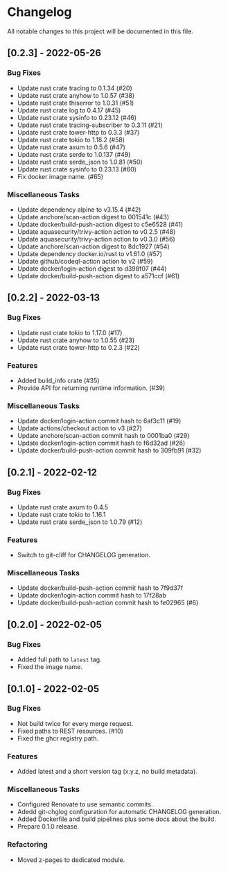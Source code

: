 # Changelog
All notable changes to this project will be documented in this file.

## [0.2.3] - 2022-05-26

### Bug Fixes

- Update rust crate tracing to 0.1.34 (#20)
- Update rust crate anyhow to 1.0.57 (#38)
- Update rust crate thiserror to 1.0.31 (#51)
- Update rust crate log to 0.4.17 (#45)
- Update rust crate sysinfo to 0.23.12 (#46)
- Update rust crate tracing-subscriber to 0.3.11 (#21)
- Update rust crate tower-http to 0.3.3 (#37)
- Update rust crate tokio to 1.18.2 (#58)
- Update rust crate axum to 0.5.6 (#47)
- Update rust crate serde to 1.0.137 (#49)
- Update rust crate serde_json to 1.0.81 (#50)
- Update rust crate sysinfo to 0.23.13 (#60)
- Fix docker image name. (#65)

### Miscellaneous Tasks

- Update dependency alpine to v3.15.4 (#42)
- Update anchore/scan-action digest to 001541c (#43)
- Update docker/build-push-action digest to c5e6528 (#41)
- Update aquasecurity/trivy-action action to v0.2.5 (#48)
- Update aquasecurity/trivy-action action to v0.3.0 (#56)
- Update anchore/scan-action digest to 8dc1927 (#54)
- Update dependency docker.io/rust to v1.61.0 (#57)
- Update github/codeql-action action to v2 (#59)
- Update docker/login-action digest to d398f07 (#44)
- Update docker/build-push-action digest to a571ccf (#61)

## [0.2.2] - 2022-03-13

### Bug Fixes

- Update rust crate tokio to 1.17.0 (#17)
- Update rust crate anyhow to 1.0.55 (#23)
- Update rust crate tower-http to 0.2.3 (#22)

### Features

- Added build_info crate (#35)
- Provide API for returning runtime information. (#39)

### Miscellaneous Tasks

- Update docker/login-action commit hash to 6af3c11 (#19)
- Update actions/checkout action to v3 (#27)
- Update anchore/scan-action commit hash to 0001ba0 (#29)
- Update docker/login-action commit hash to f6d32ad (#26)
- Update docker/build-push-action commit hash to 309fb91 (#32)

## [0.2.1] - 2022-02-12

### Bug Fixes

- Update rust crate axum to 0.4.5
- Update rust crate tokio to 1.16.1
- Update rust crate serde_json to 1.0.79 (#12)

### Features

- Switch to git-cliff for CHANGELOG generation.

### Miscellaneous Tasks

- Update docker/build-push-action commit hash to 7f9d37f
- Update docker/login-action commit hash to 17f28ab
- Update docker/build-push-action commit hash to fe02965 (#6)

## [0.2.0] - 2022-02-05

### Bug Fixes

- Added full path to `latest` tag.
- Fixed the image name.

## [0.1.0] - 2022-02-05

### Bug Fixes

- Not build twice for every merge request.
- Fixed paths to REST resources. (#10)
- Fixed the ghcr registry path.

### Features

- Added latest and a short version tag (x.y.z, no build metadata).

### Miscellaneous Tasks

- Configured Renovate to use semantic commits.
- Adedd git-chglog configuration for automatic CHANGELOG generation.
- Added Dockerfile and build pipelines plus some docs about the build.
- Prepare 0.1.0 release.

### Refactoring

- Moved z-pages to dedicated module.

<!-- generated by git-cliff -->
